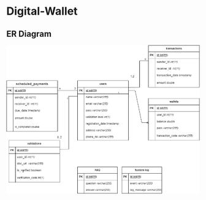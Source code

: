# Digital-Wallet

<h2>ER Diagram</h2>
<img src=https://github.com/mzeineddine/Digital-Wallet/blob/main/assets/db_er.png>
